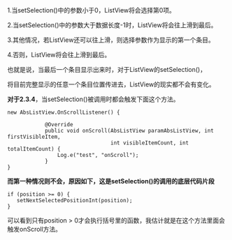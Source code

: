1.当setSelection()中的参数小于0，ListView将会选择第0项。

2.当setSelection()中的参数大于数据长度-1时，ListView将会往上滑到最后。

3.其他情况，若ListView还可以往上滑，则选择参数作为显示的第一个条目。

4.否则，ListView将会往上滑到最后。

也就是说，当最后一个条目显示出来时，对于ListView的setSelection()，

将目前完整显示的任意一个条目位置传进去，ListView的现实都不会有变化。

**对于2.3.4**，当setSelection()被调用时都会触发下面这个方法。

```
new AbsListView.OnScrollListener() {

            @Override
            public void onScroll(AbsListView paramAbsListView, int firstVisibleItem,
                                 int visibleItemCount, int totalItemCount) {
                Log.e("test", "onScroll");
            }
}
```
**而第一种情况则不会，原因如下，这是setSelection()的调用的底层代码片段**

```
if (position >= 0) {
   setNextSelectedPositionInt(position);
}
```
可以看到只有position > 0才会执行括号里的函数，我估计就是在这个方法里面会触发onScroll方法。
